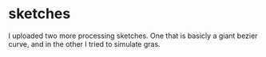 <!--
  date: 2004-10-07
  modified: 2004-10-07
  slug: sketches
  type: post
  categories: admin
-->

# sketches

<p>I uploaded two more processing sketches. One that is basicly a giant bezier curve, and in the other I tried to simulate gras.</p>
